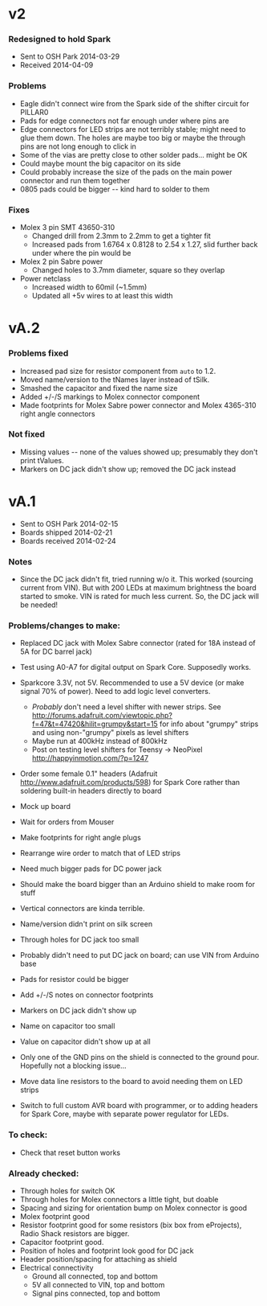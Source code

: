 # v2

### Redesigned to hold Spark

- Sent to OSH Park 2014-03-29
- Received 2014-04-09

### Problems
- Eagle didn't connect wire from the Spark side of the shifter circuit for PILLAR0
- Pads for edge connectors not far enough under where pins are
- Edge connectors for LED strips are not terribly stable; might need to glue them down. The holes are maybe too big or maybe the through pins are not long enough to click in
- Some of the vias are pretty close to other solder pads... might be OK
- Could maybe mount the big capacitor on its side
- Could probably increase the size of the pads on the main power connector and run them together
- 0805 pads could be bigger -- kind hard to solder to them

### Fixes
- Molex 3 pin SMT 43650-310
  - Changed drill from 2.3mm to 2.2mm to get a tighter fit
  - Increased pads from 1.6764 x 0.8128 to 2.54 x 1.27, slid further back under where the pin would be
- Molex 2 pin Sabre power
  - Changed holes to 3.7mm diameter, square so they overlap
- Power netclass
  - Increased width to 60mil (~1.5mm)
  - Updated all +5v wires to at least this width


  
# vA.2

### Problems fixed
- Increased pad size for resistor component from `auto` to 1.2.
- Moved name/version to the tNames layer instead of tSilk.
- Smashed the capacitor and fixed the name size
- Added +/-/S markings to Molex connector component
- Made footprints for Molex Sabre power connector and Molex 4365-310 right angle connectors

### Not fixed
- Missing values -- none of the values showed up; presumably they don't print tValues.
- Markers on DC jack didn't show up; removed the DC jack instead






# vA.1

- Sent to OSH Park 2014-02-15
- Boards shipped 2014-02-21
- Boards received 2014-02-24

### Notes
- Since the DC jack didn't fit, tried running w/o it. This worked (sourcing current from VIN). But with 200 LEDs at maximum brightness the board started to smoke. VIN is rated for much less current. So, the DC jack will be needed!

### Problems/changes to make:
- Replaced DC jack with Molex Sabre connector (rated for 18A instead of 5A for DC barrel jack)
- Test using A0-A7 for digital output on Spark Core. Supposedly works.
- Sparkcore 3.3V, not 5V. Recommended to use a 5V device (or make signal 70% of power). Need to add logic level converters.
  - *Probably* don't need a level shifter with newer strips. See http://forums.adafruit.com/viewtopic.php?f=47&t=47420&hilit=grumpy&start=15 for info about "grumpy" strips and using non-"grumpy" pixels as level shifters
  - Maybe run at 400kHz instead of 800kHz
  - Post on testing level shifters for Teensy -> NeoPixel http://happyinmotion.com/?p=1247
  
- Order some female 0.1" headers (Adafruit http://www.adafruit.com/products/598) for Spark Core rather than soldering built-in headers directly to board
- Mock up board
- Wait for orders from Mouser
- Make footprints for right angle plugs
- Rearrange wire order to match that of LED strips
- Need much bigger pads for DC power jack
- Should make the board bigger than an Arduino shield to make room for stuff
- Vertical connectors are kinda terrible.
- Name/version didn't print on silk screen
- Through holes for DC jack too small
- Probably didn't need to put DC jack on board; can use VIN from Arduino base
- Pads for resistor could be bigger
- Add +/-/S notes on connector footprints
- Markers on DC jack didn't show up
- Name on capacitor too small
- Value on capacitor didn't show up at all
- Only one of the GND pins on the shield is connected to the ground pour. Hopefully not a blocking issue...
- Move data line resistors to the board to avoid needing them on LED strips
- Switch to full custom AVR board with programmer, or to adding headers for Spark Core, maybe with separate power regulator for LEDs.

### To check:
  
- Check that reset button works
	
### Already checked:
- Through holes for switch OK
- Through holes for Molex connectors a little tight, but doable
- Spacing and sizing for orientation bump on Molex connector is good
- Molex footprint good
- Resistor footprint good for some resistors (bix box from eProjects), Radio Shack resistors are bigger.
- Capacitor footprint good.
- Position of holes and footprint look good for DC jack
- Header position/spacing for attaching as shield
- Electrical connectivity
  - Ground all connected, top and bottom
  - 5V all connected to VIN, top and bottom
  - Signal pins connected, top and bottom
